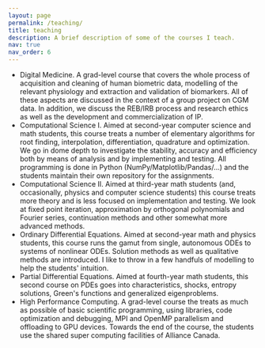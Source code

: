 ```yaml
---
layout: page
permalink: /teaching/
title: teaching
description: A brief description of some of the courses I teach.
nav: true
nav_order: 6
---
```


* Digital Medicine. A grad-level course that covers the whole process of acquisition and cleaning of human biometric data, modelling of the relevant physiology and extraction and validation of biomarkers. All of these aspects are discussed in the context of a group project on CGM data. In addition, we discuss the REB/IRB process and research ethics as well as the development and commercialization of IP.
* Computational Science I. Aimed at second-year computer science and math students, this course treats a number of elementary algorithms for root finding, interpolation, differentiation, quadrature and optimization. We go in dome depth to investigate the stability, accuracy and efficiency both by means of analysis and by implementing and testing. All programming is done in Python (NumPy/Matplotlib/Pandas/...) and the students maintain their own repository for the assignments.
* Computational Science II. Aimed at third-year math students (and, occasionally, physics and computer science students) this course treats more theory and is less focused on implementation and testing. We look at fixed point iteration, approximation by orthogonal polynomials and Fourier series, continuation methods and other somewhat more advanced methods.
* Ordinary Differential Equations. Aimed at second-year math and physics students, this course runs the gamut from single, autonomous ODEs to systems of nonlinear ODEs. Solution methods as well as qualitative methods are introduced. I like to throw in a few handfuls of modelling to help the students' intuition.
* Partial Differential Equations. Aimed at fourth-year math students, this second course on PDEs goes into characteristics, shocks, entropy solutions, Green's functions and generalized eigenproblems.
* High Performance Computing. A grad-level course the treats as much as possible of basic scientific programming, using libraries, code optimization and debugging, MPI and OpenMP parallelism and offloading to GPU devices. Towards the end of the course, the students use the shared super computing facilities of Alliance Canada.
